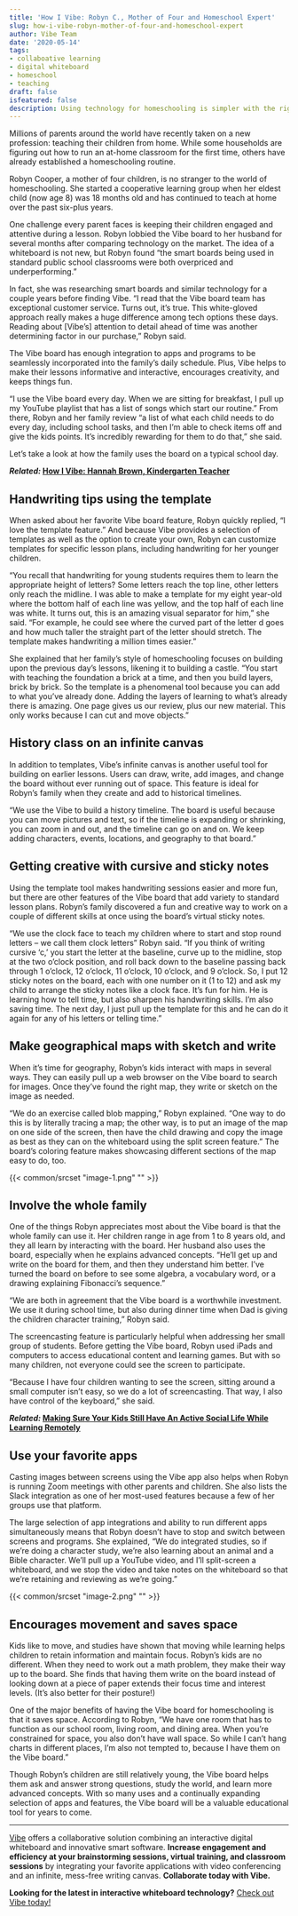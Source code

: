 ```yaml
---
title: 'How I Vibe: Robyn C., Mother of Four and Homeschool Expert'
slug: how-i-vibe-robyn-mother-of-four-and-homeschool-expert
author: Vibe Team
date: '2020-05-14'
tags:
- collaboative learning
- digital whiteboard
- homeschool
- teaching
draft: false
isfeatured: false
description: Using technology for homeschooling is simpler with the right tools. Learn how one family makes it work.
---
```


Millions of parents around the world have recently taken on a new profession: teaching their children from home. While some households are figuring out how to run an at-home classroom for the first time, others have already established a homeschooling routine.

Robyn Cooper, a mother of four children, is no stranger to the world of homeschooling. She started a cooperative learning group when her eldest child (now age 8) was 18 months old and has continued to teach at home over the past six-plus years.

One challenge every parent faces is keeping their children engaged and attentive during a lesson. Robyn lobbied the Vibe board to her husband for several months after comparing technology on the market. The idea of a whiteboard is not new, but Robyn found “the smart boards being used in standard public school classrooms were both overpriced and underperforming.”

In fact, she was researching smart boards and similar technology for a couple years before finding Vibe. “I read that the Vibe board team has exceptional customer service. Turns out, it’s true. This white-gloved approach really makes a huge difference among tech options these days. Reading about [Vibe’s] attention to detail ahead of time was another determining factor in our purchase,” Robyn said.

The Vibe board has enough integration to apps and programs to be seamlessly incorporated into the family’s daily schedule. Plus, Vibe helps to make their lessons informative and interactive, encourages creativity, and keeps things fun.

“I use the Vibe board every day. When we are sitting for breakfast, I pull up my YouTube playlist that has a list of songs which start our routine.” From there, Robyn and her family review “a list of what each child needs to do every day, including school tasks, and then I’m able to check items off and give the kids points. It’s incredibly rewarding for them to do that,” she said.

Let’s take a look at how the family uses the board on a typical school day.

***Related:* [How I Vibe: Hannah Brown, Kindergarten Teacher](https://vibe.us/blog/how-i-vibe-hannah-brown-kindergarten-teacher/)**

## Handwriting tips using the template

When asked about her favorite Vibe board feature, Robyn quickly replied, “I love the template feature.” And because Vibe provides a selection of templates as well as the option to create your own, Robyn can customize templates for specific lesson plans, including handwriting for her younger children.

“You recall that handwriting for young students requires them to learn the appropriate height of letters? Some letters reach the top line, other letters only reach the midline. I was able to make a template for my eight year-old where the bottom half of each line was yellow, and the top half of each line was white. It turns out, this is an amazing visual separator for him,” she said. “For example, he could see where the curved part of the letter d goes and how much taller the straight part of the letter should stretch. The template makes handwriting a million times easier.”

She explained that her family’s style of homeschooling focuses on building upon the previous day’s lessons, likening it to building a castle. “You start with teaching the foundation a brick at a time, and then you build layers, brick by brick. So the template is a phenomenal tool because you can add to what you’ve already done. Adding the layers of learning to what’s already there is amazing. One page gives us our review, plus our new material. This only works because I can cut and move objects.”

## History class on an infinite canvas

In addition to templates, Vibe’s infinite canvas is another useful tool for building on earlier lessons. Users can draw, write, add images, and change the board without ever running out of space. This feature is ideal for Robyn’s family when they create and add to historical timelines.

“We use the Vibe to build a history timeline. The board is useful because you can move pictures and text, so if the timeline is expanding or shrinking, you can zoom in and out, and the timeline can go on and on. We keep adding characters, events, locations, and geography to that board.”

## Getting creative with cursive and sticky notes

Using the template tool makes handwriting sessions easier and more fun, but there are other features of the Vibe board that add variety to standard lesson plans. Robyn’s family discovered a fun and creative way to work on a couple of different skills at once using the board’s virtual sticky notes.

“We use the clock face to teach my children where to start and stop round letters – we call them clock letters” Robyn said. “If you think of writing cursive ‘c,’ you start the letter at the baseline, curve up to the midline, stop at the two o’clock position, and roll back down to the baseline passing back through 1 o’clock, 12 o’clock, 11 o’clock, 10 o’clock, and 9 o’clock. So, I put 12 sticky notes on the board, each with one number on it (1 to 12) and ask my child to arrange the sticky notes like a clock face. It’s fun for him. He is learning how to tell time, but also sharpen his handwriting skills. I’m also saving time. The next day, I just pull up the template for this and he can do it again for any of his letters or telling time.”

## Make geographical maps with sketch and write

When it’s time for geography, Robyn’s kids interact with maps in several ways. They can easily pull up a web browser on the Vibe board to search for images. Once they’ve found the right map, they write or sketch on the image as needed.

“We do an exercise called blob mapping,” Robyn explained. “One way to do this is by literally tracing a map; the other way, is to put an image of the map on one side of the screen, then have the child drawing and copy the image as best as they can on the whiteboard using the split screen feature.” The board’s coloring feature makes showcasing different sections of the map easy to do, too.

{{< common/srcset "image-1.png" "" >}}

## Involve the whole family

One of the things Robyn appreciates most about the Vibe board is that the whole family can use it. Her children range in age from 1 to 8 years old, and they all learn by interacting with the board. Her husband also uses the board, especially when he explains advanced concepts. “He’ll get up and write on the board for them, and then they understand him better. I’ve turned the board on before to see some algebra, a vocabulary word, or a drawing explaining Fibonacci’s sequence.”

“We are both in agreement that the Vibe board is a worthwhile investment. We use it during school time, but also during dinner time when Dad is giving the children character training,” Robyn said.

The screencasting feature is particularly helpful when addressing her small group of students. Before getting the Vibe board, Robyn used iPads and computers to access educational content and learning games. But with so many children, not everyone could see the screen to participate.

“Because I have four children wanting to see the screen, sitting around a small computer isn’t easy, so we do a lot of screencasting. That way, I also have control of the keyboard,” she said.

***Related:* [Making Sure Your Kids Still Have An Active Social Life While Learning Remotely](https://vibe.us/blog/making-sure-your-kids-still-have-an-active-social-life-while-learning-remotely/)**

## Use your favorite apps

Casting images between screens using the Vibe app also helps when Robyn is running Zoom meetings with other parents and children. She also lists the Slack integration as one of her most-used features because a few of her groups use that platform.

The large selection of app integrations and ability to run different apps simultaneously means that Robyn doesn’t have to stop and switch between screens and programs. She explained, “We do integrated studies, so if we’re doing a character study, we’re also learning about an animal and a Bible character. We’ll pull up a YouTube video, and I’ll split-screen a whiteboard, and we stop the video and take notes on the whiteboard so that we’re retaining and reviewing as we’re going.”

{{< common/srcset "image-2.png" "" >}}

## Encourages movement and saves space

Kids like to move, and studies have shown that moving while learning helps children to retain information and maintain focus. Robyn’s kids are no different. When they need to work out a math problem, they make their way up to the board. She finds that having them write on the board instead of looking down at a piece of paper extends their focus time and interest levels. (It’s also better for their posture!)

One of the major benefits of having the Vibe board for homeschooling is that it saves space. According to Robyn, “We have one room that has to function as our school room, living room, and dining area. When you’re constrained for space, you also don’t have wall space. So while I can’t hang charts in different places, I’m also not tempted to, because I have them on the Vibe board.”

Though Robyn’s children are still relatively young, the Vibe board helps them ask and answer strong questions, study the world, and learn more advanced concepts. With so many uses and a continually expanding selection of apps and features, the Vibe board will be a valuable educational tool for years to come.



---

[Vibe](https://vibe.us/) offers a collaborative solution combining an interactive digital whiteboard and innovative smart software. **Increase engagement and efficiency at your brainstorming sessions, virtual training, and classroom sessions** by integrating your favorite applications with video conferencing and an infinite, mess-free writing canvas. **Collaborate today with Vibe.**

**Looking for the latest in interactive whiteboard technology?** [Check out Vibe today!](https://vibe.us/order/)
